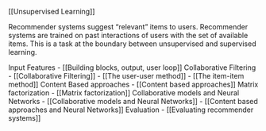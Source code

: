 [[Unsupervised Learning]]

Recommender systems suggest “relevant” items to users. Recommender systems are trained on past interactions of users with the set of available items. This is a task at the boundary between unsupervised and supervised learning.


Input Features
	- [[Building blocks, output, user loop]]
Collaborative Filtering
	- [[Collaborative Filtering]]
	- [[The user-user method]]
	- [[The item-item method]]
Content Based approaches
	- [[Content based approaches]]
Matrix factorization
	- [[Matrix factorization]]
Collaborative models and Neural Networks
	- [[Collaborative models and Neural Networks]]
	- [[Content based approaches and Neural Networks]]
Evaluation
	- [[Evaluating recommender systems]]